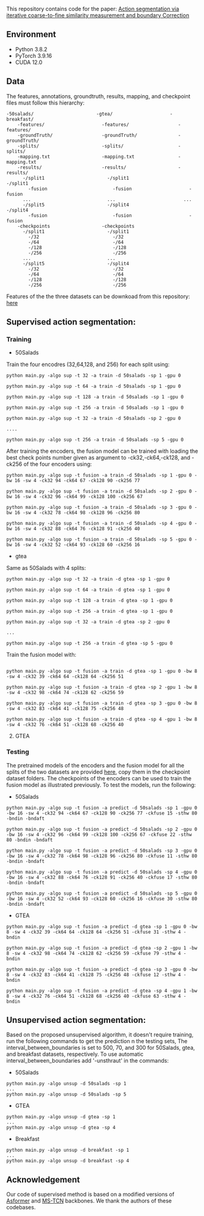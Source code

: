 This repository contains code for the paper:  [Action segmentation via iterative coarse-to-fine similarity measurement and boundary
Correction](https://) 

## Environment

* Python 3.8.2
* PyTorch 3.9.16
* CUDA 12.0

## Data

The features, annotations, groundtruth, results, mapping, and checkpoint files must follow this hierarchy:


```
-50salads/                       -gtea/                     -breakfast/
    -features/                     -features/                  -features/
    -groundTruth/                  -groundTruth/               -groundTruth/
    -splits/                       -splits/                    -splits/
    -mapping.txt                   -mapping.txt                -mapping.txt
    -results/                      -results/                   -results/
      -/split1                       -/split1                    -/split1
        -fusion                        -fusion                     -fusion
      ...                            ...                         ...
      -/split5                       -/split4                    -/split4
        -fusion                        -fusion                     -fusion
    -checkpoints                   -checkpoints               
      -/split1                       -/split1                   
        -/32                           -/32
        -/64                           -/64
        -/128                          -/128
        -/256                          -/256
      ...                            ...                           
      -/split5                       -/split4
        -/32                           -/32
        -/64                           -/64
        -/128                          -/128
        -/256                          -/256                
```

Features of the  the three datasets can be downkoad from this repository: [here](https://github.com/yabufarha/ms-tcn)



## Supervised action segmentation:

### Training



* 50Salads  

Train the four encodres (32,64,128, and 256) for each split using:

```
python main.py -algo sup -t 32 -a train -d 50salads -sp 1 -gpu 0

python main.py -algo sup -t 64 -a train -d 50salads -sp 1 -gpu 0

python main.py -algo sup -t 128 -a train -d 50salads -sp 1 -gpu 0

python main.py -algo sup -t 256 -a train -d 50salads -sp 1 -gpu 0

python main.py -algo sup -t 32 -a train -d 50salads -sp 2 -gpu 0

....

python main.py -algo sup -t 256 -a train -d 50salads -sp 5 -gpu 0

```


After training the encoders, the fusion model can be trained with loading the best check points number given as argument to -ck32,-ck64,-ck128, and -ck256 of the four encoders using:


```
python main.py -algo sup -t fusion -a train -d 50salads -sp 1 -gpu 0 -bw 16 -sw 4 -ck32 94 -ck64 67 -ck128 90 -ck256 77

python main.py -algo sup -t fusion -a train -d 50salads -sp 2 -gpu 0 -bw 16 -sw 4 -ck32 96 -ck64 99 -ck128 100 -ck256 67
  
python main.py -algo sup -t fusion -a train -d 50salads -sp 3 -gpu 0 -bw 16 -sw 4 -ck32 78 -ck64 98 -ck128 96 -ck256 80

python main.py -algo sup -t fusion -a train -d 50salads -sp 4 -gpu 0 -bw 16 -sw 4 -ck32 88 -ck64 76 -ck128 91 -ck256 40
                     
python main.py -algo sup -t fusion -a train -d 50salads -sp 5 -gpu 0 -bw 16 -sw 4 -ck32 52 -ck64 93 -ck128 60 -ck256 16
```

* gtea

Same as 50Salads with 4 splits:

```
python main.py -algo sup -t 32 -a train -d gtea -sp 1 -gpu 0

python main.py -algo sup -t 64 -a train -d gtea -sp 1 -gpu 0

python main.py -algo sup -t 128 -a train -d gtea -sp 1 -gpu 0

python main.py -algo sup -t 256 -a train -d gtea -sp 1 -gpu 0

python main.py -algo sup -t 32 -a train -d gtea -sp 2 -gpu 0

...

python main.py -algo sup -t 256 -a train -d gtea -sp 5 -gpu 0

```
Train the fusion model with: 

```

python main.py -algo sup -t fusion -a train -d gtea -sp 1 -gpu 0 -bw 8 -sw 4 -ck32 39 -ck64 64 -ck128 64 -ck256 51

python main.py -algo sup -t fusion -a train -d gtea -sp 2 -gpu 1 -bw 8 -sw 4 -ck32 98 -ck64 74 -ck128 62 -ck256 59

python main.py -algo sup -t fusion -a train -d gtea -sp 3 -gpu 0 -bw 8 -sw 4 -ck32 83 -ck64 41 -ck128 75 -ck256 48

python main.py -algo sup -t fusion -a train -d gtea -sp 4 -gpu 1 -bw 8 -sw 4 -ck32 76 -ck64 51 -ck128 68 -ck256 40

```


2. GTEA



### Testing

The pretrained models of the encoders and the fusion model for all the splits of  the two datasets are provided [here](https://drive.google.com/drive/folders/1KYZImXp1DajgWc-cKUQEgsXaO8I1Afk0?usp=drive_link), copy them in the checkpoint dataset folders. The checkpoints of the encoders can be used to train the fusion model as illustrated previously. To test the models, run the following: 


* 50Salads  

```
python main.py -algo sup -t fusion -a predict -d 50salads -sp 1 -gpu 0 -bw 16 -sw 4 -ck32 94 -ck64 67 -ck128 90 -ck256 77 -ckfuse 15 -sthw 80 -bndin -bndaft 

python main.py -algo sup -t fusion -a predict -d 50salads -sp 2 -gpu 0 -bw 16 -sw 4 -ck32 96 -ck64 99 -ck128 100 -ck256 67 -ckfuse 22 -sthw 80 -bndin -bndaft
  
python main.py -algo sup -t fusion -a predict -d 50salads -sp 3 -gpu 0 -bw 16 -sw 4 -ck32 78 -ck64 98 -ck128 96 -ck256 80 -ckfuse 11 -sthw 80 -bndin -bndaft
 
python main.py -algo sup -t fusion -a predict -d 50salads -sp 4 -gpu 0 -bw 16 -sw 4 -ck32 88 -ck64 76 -ck128 91 -ck256 40 -ckfuse 17 -sthw 80 -bndin -bndaft
                     
python main.py -algo sup -t fusion -a predict -d 50salads -sp 5 -gpu 0 -bw 16 -sw 4 -ck32 52 -ck64 93 -ck128 60 -ck256 16 -ckfuse 30 -sthw 80 -bndin -bndaft
```

* GTEA  

```
python main.py -algo sup -t fusion -a predict -d gtea -sp 1 -gpu 0 -bw 8 -sw 4 -ck32 39 -ck64 64 -ck128 64 -ck256 51 -ckfuse 31 -sthw 4 -bndin

python main.py -algo sup -t fusion -a predict -d gtea -sp 2 -gpu 1 -bw 8 -sw 4 -ck32 98 -ck64 74 -ck128 62 -ck256 59 -ckfuse 79 -sthw 4 -bndin

python main.py -algo sup -t fusion -a predict -d gtea -sp 3 -gpu 0 -bw 8 -sw 4 -ck32 83 -ck64 41 -ck128 75 -ck256 48 -ckfuse 12 -sthw 4 -bndin

python main.py -algo sup -t fusion -a predict -d gtea -sp 4 -gpu 1 -bw 8 -sw 4 -ck32 76 -ck64 51 -ck128 68 -ck256 40 -ckfuse 63 -sthw 4 -bndin
```


## Unsupervised action segmentation:



Based on the proposed unsupervised algorithm, it doesn't require training, run the following commands to get the prediction n the testing sets, The interval_between_boundaries is set to 500, 70, and 300 for 50Salads, gtea, and breakfast datasets, respectively. To use automatic interval_between_boundaries add '-unsthraut' in the commands:

* 50Salads 
```
python main.py -algo unsup -d 50salads -sp 1 
...
python main.py -algo unsup -d 50salads -sp 5 
```

* GTEA 
```
python main.py -algo unsup -d gtea -sp 1 
...
python main.py -algo unsup -d gtea -sp 4
```

* Breakfast 
```
python main.py -algo unsup -d breakfast -sp 1 
...
python main.py -algo unsup -d breakfast -sp 4
```

## Acknowledgement

 Our code of supervised method is based on a modified versions of [Asformer](https://github.com/ChinaYi/ASFormer) and [MS-TCN](https://github.com/yabufarha/ms-tcn) backbones. We thank the authors of these codebases. 

